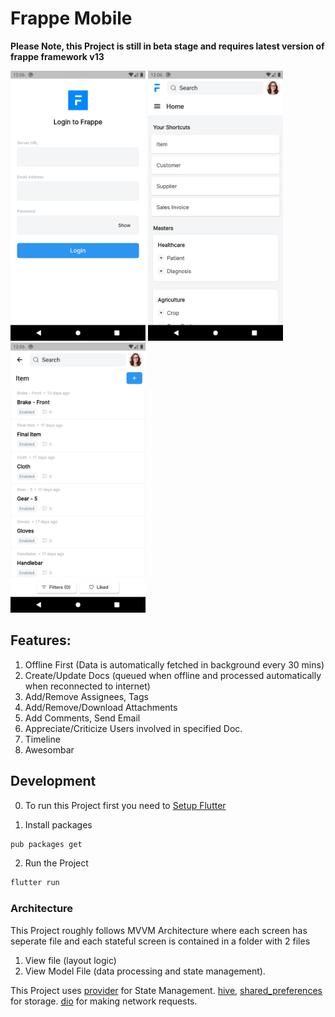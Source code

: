 
# Frappe Mobile

**Please Note, this Project is still in beta stage and requires latest version of frappe framework v13**

<kbd><img width="216" height="432" src="screenshots/login.png" alt="Frappe Books Preview" /></kbd>
<kbd><img width="216" height="432" src="screenshots/home.png" alt="Frappe Books Preview" /></kbd>
<kbd><img width="216" height="432" src="screenshots/list_view.png" alt="Frappe Books Preview" /></kbd>

## Features:
1) Offline First (Data is automatically fetched in background every 30 mins)
3) Create/Update Docs (queued when offline and processed automatically when reconnected to internet)
4) Add/Remove Assignees, Tags
5) Add/Remove/Download Attachments 
6) Add Comments, Send Email
7) Appreciate/Criticize Users involved in specified Doc.
8) Timeline
9) Awesombar


## Development

0) To run this Project first you need to [Setup Flutter](https://flutter.dev/docs/get-started/install)

1) Install packages<br/>
```sh
pub packages get
```
2) Run the Project<br/>
```sh
flutter run
```

### Architecture

This Project roughly follows MVVM Architecture where each screen has seperate file and each stateful screen is contained in a folder with 2 files 

1) View file (layout logic) 
2) View Model File (data processing and state management). 

This Project uses [provider](https://pub.dev/packages/provider) for State Management. 
[hive](https://pub.dev/packages/hive), [shared_preferences](https://pub.dev/packages/shared_preferences) for storage. 
[dio](https://pub.dev/packages/dio) for making network requests.
